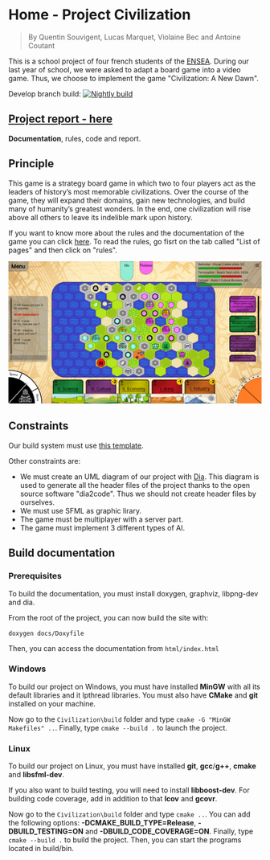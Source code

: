 # Home - Project Civilization

> By Quentin Souvigent, Lucas Marquet, Violaine Bec and Antoine Coutant

This is a school project of four french students of the [ENSEA](<www.ensea.fr/>). During our last year of school, we were asked to adapt a board game into a video game. Thus, we choose to implement the game "Civilization: A New Dawn".

Develop branch build: [![Nightly build](https://github.com/NiskuT/Civilization/actions/workflows/nightly.yml/badge.svg?branch=develop)](https://github.com/NiskuT/Civilization/actions/workflows/nightly.yml)

## [Project report - here](https://niskut.github.io/Civilization/index.html)
<b>Documentation</b>, rules, code and report.


## Principle
This game is a strategy board game in which two to four players act as the leaders of history’s most memorable civilizations. Over the course of the game, they will expand their domains, gain new technologies, and build many of humanity’s greatest wonders. In the end, one civilization will rise above all others to leave its indelible mark upon history.

If you want to know more about the rules and the documentation of the game you can click [here](https://niskut.github.io/Civilization/index.html).
To read the rules, go fisrt on the tab called "List of pages" and then click on "rules".

<img src="./ressources/img/hud/hud.png">


## Constraints

Our build system must use [this template](<www.github.com/cbares/plt>).

Other constraints are:

* We must create an UML diagram of our project with [Dia](<www.dia-installer.de/>). This diagram is used to generate all the header files of the project thanks to the open source software "dia2code". Thus we should not create header files by ourselves.
* We must use SFML as graphic lirary.
* The game must be multiplayer with a server part.
* The game must implement 3 different types of AI.

## Build documentation

### Prerequisites

To build the documentation, you must install doxygen, graphviz, libpng-dev and dia.

From the root of the project, you can now build the site with:

```shell
doxygen docs/Doxyfile
```

Then, you can access the documentation from `html/index.html`

### Windows

To build our project on Windows, you must have installed <b>MinGW</b> with all its default libraries and it lpthread libraries. You must also have <b>CMake</b> and <b>git</b> installed on your machine.

Now go to the `Civilization\build` folder and type `cmake -G "MinGW Makefiles" ..`.  Finally, type `cmake --build .` to launch the project.


### Linux

To build our project on Linux, you must have installed <b>git</b>, <b>gcc</b>/<b>g++</b>, <b>cmake</b> and <b>libsfml-dev</b>. 

If you also want to build testing, you will need to install <b>libboost-dev</b>.
For building code coverage, add in addition to that <b>lcov</b> and <b>gcovr</b>.

Now go to the `Civilization\build` folder and type `cmake ..`. You can add the following options: <b>-DCMAKE_BUILD_TYPE=Release</b>, <b>-DBUILD_TESTING=ON</b> and <b>-DBUILD_CODE_COVERAGE=ON</b>. Finally, type `cmake --build .` to build the project. Then, you can start the programs located in build/bin.
